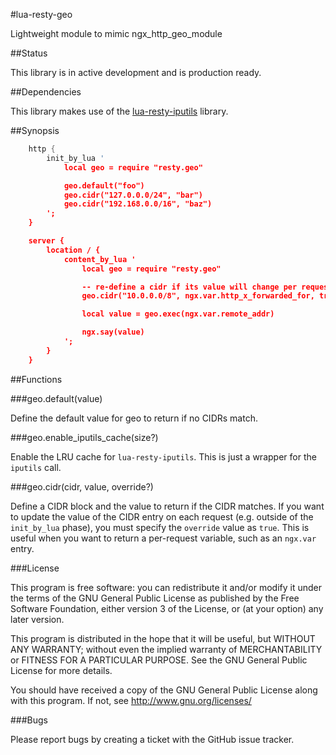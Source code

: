 #lua-resty-geo

Lightweight module to mimic ngx_http_geo_module

##Status

This library is in active development and is production ready.

##Dependencies

This library makes use of the [lua-resty-iputils](https://github.com/hamishforbes/lua-resty-iputils) library.

##Synopsis

```lua
	http {
		init_by_lua '
			local geo = require "resty.geo"

			geo.default("foo")
			geo.cidr("127.0.0.0/24", "bar")
			geo.cidr("192.168.0.0/16", "baz")
		';
	}

	server {
		location / {
			content_by_lua '
				local geo = require "resty.geo"

				-- re-define a cidr if its value will change per request
				geo.cidr("10.0.0.0/8", ngx.var.http_x_forwarded_for, true)

				local value = geo.exec(ngx.var.remote_addr)

				ngx.say(value)
			';
		}
	}
```

##Functions

###geo.default(value)

Define the default value for geo to return if no CIDRs match.

###geo.enable_iputils_cache(size?)

Enable the LRU cache for `lua-resty-iputils`. This is just a wrapper for the `iputils` call.

###geo.cidr(cidr, value, override?)

Define a CIDR block and the value to return if the CIDR matches. If you want to update the value of the CIDR entry on each request (e.g. outside of the `init_by_lua` phase), you must specify the `override` value as `true`. This is useful when you want to return a per-request variable, such as an `ngx.var` entry.

###License

This program is free software: you can redistribute it and/or modify
it under the terms of the GNU General Public License as published by
the Free Software Foundation, either version 3 of the License, or
(at your option) any later version.

This program is distributed in the hope that it will be useful,
but WITHOUT ANY WARRANTY; without even the implied warranty of
MERCHANTABILITY or FITNESS FOR A PARTICULAR PURPOSE.  See the
GNU General Public License for more details.

You should have received a copy of the GNU General Public License
along with this program.  If not, see <http://www.gnu.org/licenses/>

###Bugs

Please report bugs by creating a ticket with the GitHub issue tracker.

